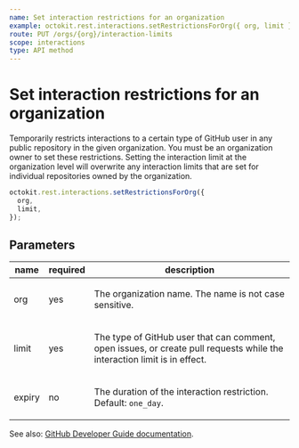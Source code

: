 ```yaml
---
name: Set interaction restrictions for an organization
example: octokit.rest.interactions.setRestrictionsForOrg({ org, limit })
route: PUT /orgs/{org}/interaction-limits
scope: interactions
type: API method
---
```


# Set interaction restrictions for an organization

Temporarily restricts interactions to a certain type of GitHub user in any public repository in the given organization. You must be an organization owner to set these restrictions. Setting the interaction limit at the organization level will overwrite any interaction limits that are set for individual repositories owned by the organization.

```js
octokit.rest.interactions.setRestrictionsForOrg({
  org,
  limit,
});
```

## Parameters

<table>
  <thead>
    <tr>
      <th>name</th>
      <th>required</th>
      <th>description</th>
    </tr>
  </thead>
  <tbody>
    <tr><td>org</td><td>yes</td><td>

The organization name. The name is not case sensitive.

</td></tr>
<tr><td>limit</td><td>yes</td><td>

The type of GitHub user that can comment, open issues, or create pull requests while the interaction limit is in effect.

</td></tr>
<tr><td>expiry</td><td>no</td><td>

The duration of the interaction restriction. Default: `one_day`.

</td></tr>
  </tbody>
</table>

See also: [GitHub Developer Guide documentation](https://docs.github.com/rest/reference/interactions#set-interaction-restrictions-for-an-organization).
